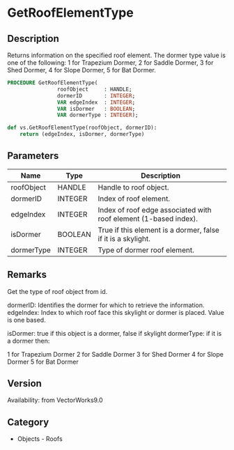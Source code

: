 # GetRoofElementType

## Description
Returns information on the specified roof element.  The dormer type value is one of the following: 1 for Trapezium Dormer, 2 for Saddle Dormer, 3 for Shed Dormer, 4 for Slope Dormer, 5 for Bat Dormer.

```pascal
PROCEDURE GetRoofElementType(
				roofObject     : HANDLE;
				dormerID       : INTEGER;
				VAR edgeIndex  : INTEGER;
				VAR isDormer   : BOOLEAN;
				VAR dormerType : INTEGER);
```

```python
def vs.GetRoofElementType(roofObject, dormerID):
    return (edgeIndex, isDormer, dormerType)
```

## Parameters
|Name|Type|Description|
|---|---|---|
|roofObject|HANDLE|Handle to roof object.|
|dormerID|INTEGER|Index of roof element.|
|edgeIndex|INTEGER|Index of roof edge associated with roof element (1-based index).|
|isDormer|BOOLEAN|True if this element is a dormer, false if it is a skylight.|
|dormerType|INTEGER|Type of dormer roof element.|

## Remarks
Get the type of roof object from id.

dormerID: Identifies the dormer for which to retrieve the information.
edgeIndex: Index to which roof face this skylight or dormer is placed.  Value is one based.

isDormer: true if this object is a dormer, false if skylight
dormerType: if it is a dormer then:

1 for Trapezium Dormer
2 for Saddle Dormer
3 for Shed Dormer
4 for Slope Dormer
5 for Bat Dormer

## Version
Availability: from VectorWorks9.0

## Category
* Objects - Roofs

